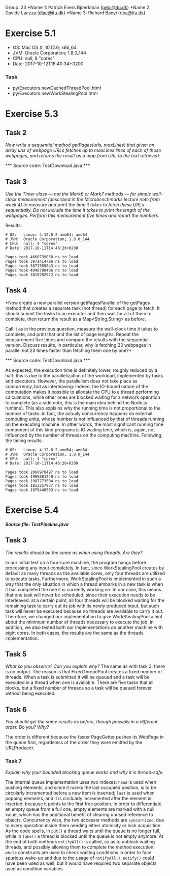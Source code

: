 Group: 23
*Name 1: Patrick Evers Bjoerkman (pebj@itu.dk)
*Name 2: Davide Laezza (dlae@itu.dk)
*Name 3: Richard Banyi (riba@itu.dk)

# Exercise 5.1

* OS:   Mac OS X; 10.12.6; x86_64
* JVM:  Oracle Corporation; 1.8.0_144
* CPU:  null; 8 "cores"
* Date: 2017-10-12T18:40:34+0200

### Task

* py/Executors.newCachedThreadPool.html
* py/Executors.newWorkStealingPool.html


# Exercise 5.3

## Task 2
*Now write a sequential method getPages(urls, maxLines) that given an array urls of
webpage URLs fetches up to maxLines lines of each of those webpages, and returns the
result as a map from URL to the text retrieved.*

*** Source code: TestDownload.java ***

## Task 3
*Use the Timer class — not the Mark6 or Mark7 methods — for simple wall-clock
measurement (described in the Microbenchmarks lecture note from week 4) to measure
and print the time it takes to fetch these URLs sequentially. Do not include the
time it takes to print the length of the webpages. Perform this measurement five
times and report the numbers.*

Results:
```
# OS:   Linux; 4.12.0-2-amd64; amd64
# JVM:  Oracle Corporation; 1.8.0_144
# CPU:  null; 4 "cores"
# Date: 2017-10-11T14:46:26+0200

Pages took 4660739050 ns to load
Pages took 3971414786 ns to load
Pages took 3871589843 ns to load
Pages took 4048708406 ns to load
Pages took 3819702972 ns to load
```

## Task 4
*Now create a new parallel version getPagesParallel of the getPages method that
creates a separate task (not thread) for each page to fetch. It should submit the
tasks to an executor and then wait for all of them to complete, then return the
result as a Map<String,String> as before.

Call it as in the previous question, measure the wall-clock time it takes to
complete, and print that and the list of page lengths. Repeat the measurement five
times and compare the results with the sequential version. Discuss results, in
particular, why is fetching 23 webpages in parallel not 23 times faster than
fetching them one by one?*

*** Source code: TestDownload.java ***

As expected, the execution time is definitely lower, roughly reduced by a half:
this is due to the parallelization of the workload, implemented by tasks and
executors. However, the parallelism does not take place as concurrency, but as
interleaving: indeed, the IO-bound nature of the computation makes it possible to
allocate the CPU to a thread performing calculations, while other ones are blocked
waiting for a network operation to complete (as a side note, this is the main idea
behind the Node.js runtime). This also explains why the running time is not
proportional to the number of tasks: in fact, the actualy concurrency happens on external computing units, whose number is not influenced by that of threads running on the executing machine. In other words, the most significant running time component of this kind programs is IO waiting time, which is, again, not influenced by the number of threads on the computing machine. Following, the timing results:
```
# OS:   Linux; 4.12.0-2-amd64; amd64
# JVM:  Oracle Corporation; 1.8.0_144
# CPU:  null; 4 "cores"
# Date: 2017-10-11T14:46:26+0200

Pages took 2060970497 ns to load
Pages took 1905681240 ns to load
Pages took 1987773504 ns to load
Pages took 1813257937 ns to load
Pages took 1879440503 ns to load
```
# Exercise 5.4
***Source file: TestPipeline.java***

## Task 3
*The results should be the same as when using threads. Are they?*

In our initial test on a four-core machine, the program hangs before processing any
input completely. In fact, since WorkStealingPool creates by default as many
threads as the available cores, only four threads are utilized to execute tasks.
Furthermore, WorkStealingPool is implemented in such a way that the only situation
in which a thread embarks in a new task is when it has completed the one it is
currently working on. In our case, this means that one task will never be
scheduled, since their execution needs to be interleaved: at a certain point, all
four threads will be blocked waiting for the remaining task to carry out its job
with its newly produced input, but such task will never be executed because no
threads are available to carry it out.
Therefore, we changed our implementation to give WorkStealingPool a hint about the
minimum number of threads necessary to execute the job; in addition, we also tested
both our implementations on another machine with eight cores. In both cases, the
results are the same as the threads implementation.

## Task 5
*What so you observe? Can you explain why?*
The same as with task 3, there is no output. The reason is that FixedThreadPool
creates a fixed number of threads. When a task is submitted it will be queued and a
task will be executed in a thread when one is available. There are five tasks that
all blocks, but a fixed number of threads so a task will be queued forever without
being executed.

## Task 6
*You should get the same results as before, though possibly in a different order.
Do you? Why?*

The order is different because the faster PageGetter pushes its WebPage in the
queue first, regardeless of the order they were emitted by the URLProducer.

### Task 7
*Explain why your bounded blocking queue works and why it is thread-safe.*

The internal queue implementation uses two indexes: `head` is used when pushing
elements, and since it marks the last occupied position, is to be circularly
incremented before a new item is inserted; `last` is used when popping elements,
and it is circluarly incremented after the element is inserted, because it points
to the first free position. In order to differentiate an empty queue from a full
one, empty elements are marked with a null value, which has the additional benefit
of clearing unused reference to objects.
Concurrency wise, the two accessor methods are `syncornized`, due to every
operation inside them needing either atomicity or lock acquisition. As the code
spells, in `put()` a thread waits until the queue is no longer full, while in
`take()` a thread is blocked until the queue is not empty anymore. At the end of
both methods `notifyAll()` is called, so as to unblock waiting threads, and
possibly allowing them to complete the method execution. `while` constructs are
used to check waiting conditions in order to face spurious wake-up and due to the
usage of `notifyAll()`. `notify()` could have been used as well, but it would have
required two separate objects used as condition variables.
